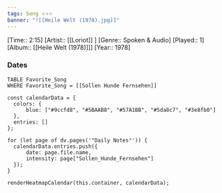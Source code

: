 ```yaml
---
tags: Song ⭐⭐⭐ 
banner: "![[Heile Welt (1978).jpg]]"
---
```

[Time:: 2:15]
[Artist:: [[Loriot]] ]
[Genre:: Spoken & Audio]
[Played:: 1]
[Album:: [[Heile Welt (1978)]]]
[Year:: 1978]
### Dates
````dataview
TABLE Favorite_Song
WHERE Favorite_Song = [[Sollen Hunde Fernsehen]]
````
  ```dataviewjs
const calendarData = { 
	colors: { 
		blue: ["#9ccfd8", "#5BAAB8", "#57A1BB", "#5da8c7", "#3e8fb0"] 
	}, 
	entries: [] 
}; 

for (let page of dv.pages('"Daily Notes"')) { 
	calendarData.entries.push({ 
		date: page.file.name, 
		intensity: page["Sollen_Hunde_Fernsehen"]
	}); 
} 

renderHeatmapCalendar(this.container, calendarData);
```
